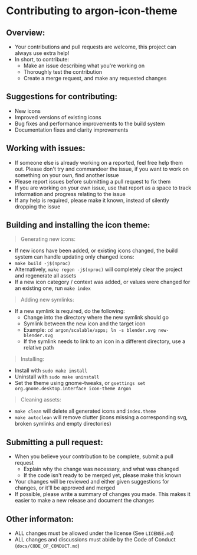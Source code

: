 # Contributing to argon-icon-theme
## Overview:
 - Your contributions and pull requests are welcome, this project can always use extra help!
 - In short, to contribute:
   - Make an issue describing what you're working on
   - Thoroughly test the contribution
   - Create a merge request, and make any requested changes

## Suggestions for contributing:
 - New icons
 - Improved versions of existing icons
 - Bug fixes and performance improvements to the build system
 - Documentation fixes and clarity improvements

## Working with issues:
 - If someone else is already working on a reported, feel free help them out. Please don't try and commandeer the issue, if you want to work on something on your own, find another issue
 - Please report issues before submitting a pull request to fix them
 - If you are working on your own issue, use that report as a space to track information and progress relating to the issue
 - If any help is required, please make it known, instead of silently dropping the issue

## Building and installing the icon theme:
  > Generating new icons:
   - If new icons have been added, or existing icons changed, the build system can handle updating only changed icons:
   - `make build -j$(nproc)`
   - Alternatively, `make regen -j$(nproc)` will completely clear the project and regenerate all assets
   - If a new icon category / context was added, or values were changed for an existing one, run `make index`
  > Adding new symlinks:
   - If a new symlink is required, do the following:
     - Change into the directory where the new symlink should go
     - Symlink between the new icon and the target icon
     - Example: `cd argon/scalable/apps; ln -s blender.svg new-blender.svg`
     - If the symlink needs to link to an icon in a different directory, use a relative path
  > Installing:
   - Install with `sudo make install`
   - Uninstall with `sudo make uninstall`
   - Set the theme using gnome-tweaks, or `gsettings set org.gnome.desktop.interface icon-theme Argon`
  > Cleaning assets:
   - `make clean` will delete all generated icons and `index.theme`
   - `make autoclean` will remove clutter (icons missing a corresponding svg, broken symlinks and empty directories)

## Submitting a pull request:
 - When you believe your contribution to be complete, submit a pull request
   - Explain why the change was necessary, and what was changed
   - If the code isn't ready to be merged yet, please make this known
 - Your changes will be reviewed and either given suggestions for changes, or it'll be approved and merged
 - If possible, please write a summary of changes you made. This makes it easier to make a new release and document the changes

## Other informaton:
 - ALL changes must be allowed under the license (See `LICENSE.md`)
 - ALL changes and discussions must abide by the Code of Conduct (`docs/CODE_OF_CONDUCT.md`)
